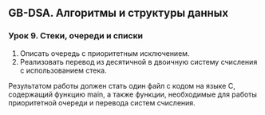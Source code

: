 ## GB-DSA. Алгоритмы и структуры данных
### Урок 9. Стеки, очереди и списки

1. Описать очередь с приоритетным исключением.
2. Реализовать перевод из десятичной в двоичную систему счисления с использованием стека.

Результатом работы должен стать один файл с кодом на языке С, содержащий функцию main, а также функции, необходимые для работы приоритетной очереди и перевода систем счисления.
